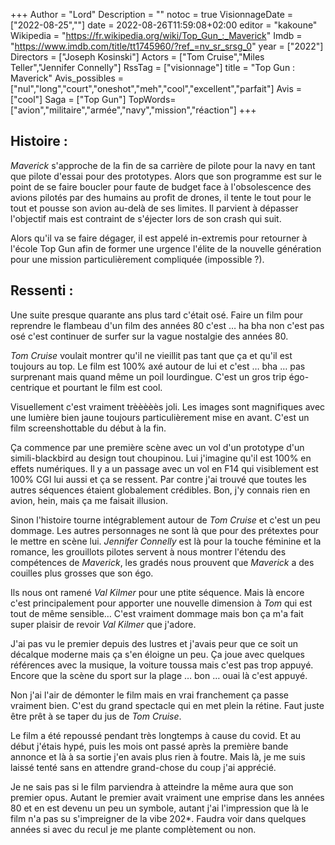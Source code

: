 +++
Author = "Lord"
Description = ""
notoc = true
VisionnageDate = ["2022-08-25",""]
date = 2022-08-26T11:59:08+02:00
editor = "kakoune"
Wikipedia = "https://fr.wikipedia.org/wiki/Top_Gun_:_Maverick"
Imdb = "https://www.imdb.com/title/tt1745960/?ref_=nv_sr_srsg_0"
year = ["2022"]
Directors = ["Joseph Kosinski"]
Actors = ["Tom Cruise","Miles Teller","Jennifer Connelly"]
RssTag = ["visionnage"]
title = "Top Gun : Maverick"
Avis_possibles = ["nul","long","court","oneshot","meh","cool","excellent","parfait"]
Avis = ["cool"] 
Saga = ["Top Gun"]
TopWords=["avion","militaire","armée","navy","mission","réaction"]
+++
## Histoire :
*Maverick* s'approche de la fin de sa carrière de pilote pour la navy en tant que pilote d'essai pour des prototypes.
Alors que son programme est sur le point de se faire boucler pour faute de budget face à l'obsolescence des avions pilotés par des humains au profit de drones, il tente le tout pour le tout et pousse son avion au-delà de ses limites.
Il parvient à dépasser l'objectif mais est contraint de s'éjecter lors de son crash qui suit.

Alors qu'il va se faire dégager, il est appelé in-extremis pour retourner à l'école Top Gun afin de former une urgence l'élite de la nouvelle génération pour une mission particulièrement compliquée (impossible ?).

## Ressenti :
Une suite presque quarante ans plus tard c'était osé.
Faire un film pour reprendre le flambeau d'un film des années 80 c'est … ha bha non c'est pas osé c'est continuer de surfer sur la vague nostalgie des années 80.

*Tom Cruise* voulait montrer qu'il ne vieillit pas tant que ça et qu'il est toujours au top.
Le film est 100% axé autour de lui et c'est … bha … pas surprenant mais quand même un poil lourdingue.
C'est un gros trip égo-centrique et pourtant le film est cool.

Visuellement c'est vraiment trèèèèès joli.
Les images sont magnifiques avec une lumière bien jaune toujours particulièrement mise en avant.
C'est un film screenshottable du début à la fin.

Ça commence par une première scène avec un vol d'un prototype d'un simili-blackbird au design tout choupinou.
Lui j'imagine qu'il est 100% en effets numériques.
Il y a un passage avec un vol en F14 qui visiblement est 100% CGI lui aussi et ça se ressent.
Par contre j'ai trouvé que toutes les autres séquences étaient globalement crédibles.
Bon, j'y connais rien en avion, hein, mais ça me faisait illusion.

Sinon l'histoire tourne intégrablement autour de *Tom Cruise* et c'est un peu dommage.
Les autres personnages ne sont là que pour des prétextes pour le mettre en scène lui.
*Jennifer Connelly* est là pour la touche féminine et la romance, les grouillots pilotes servent à nous montrer l'étendu des compétences de *Maverick*, les gradés nous prouvent que *Maverick* a des couilles plus grosses que son égo.

Ils nous ont ramené *Val Kilmer* pour une ptite séquence.
Mais là encore c'est principalement pour apporter une nouvelle dimension à *Tom* qui est tout de même sensible…
C'est vraiment dommage mais bon ça m'a fait super plaisir de revoir *Val Kilmer* que j'adore.

J'ai pas vu le premier depuis des lustres et j'avais peur que ce soit un décalque moderne mais ça s'en éloigne un peu.
Ça joue avec quelques références avec la musique, la voiture toussa mais c'est pas trop appuyé.
Encore que la scène du sport sur la plage … bon … ouai là c'est appuyé.

Non j'ai l'air de démonter le film mais en vrai franchement ça passe vraiment bien.
C'est du grand spectacle qui en met plein la rétine.
Faut juste être prêt à se taper du jus de *Tom Cruise*.

Le film a été repoussé pendant très longtemps à cause du covid.
Et au début j'étais hypé, puis les mois ont passé après la première bande annonce et là à sa sortie j'en avais plus rien à foutre.
Mais là, je me suis laissé tenté sans en attendre grand-chose du coup j'ai apprécié.

Je ne sais pas si le film parviendra à atteindre la même aura que son premier opus.
Autant le premier avait vraiment une emprise dans les années 80 et en est devenu un peu un symbole, autant j'ai l'impression que là le film n'a pas su s'impreigner de la vibe 202*.
Faudra voir dans quelques années si avec du recul je me plante complètement ou non.

